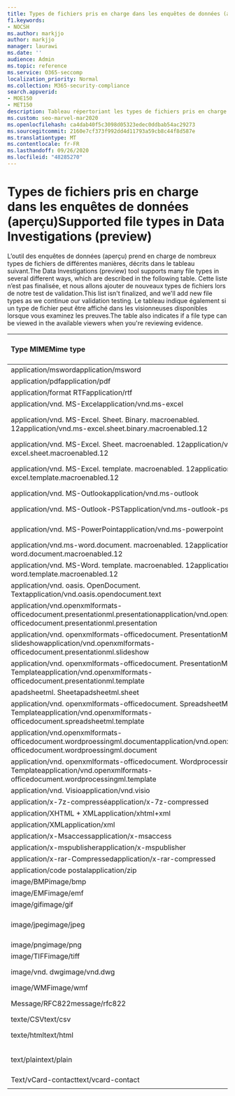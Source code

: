 ```yaml
---
title: Types de fichiers pris en charge dans les enquêtes de données (aperçu)
f1.keywords:
- NOCSH
ms.author: markjjo
author: markjjo
manager: laurawi
ms.date: ''
audience: Admin
ms.topic: reference
ms.service: O365-seccomp
localization_priority: Normal
ms.collection: M365-security-compliance
search.appverid:
- MOE150
- MET150
description: Tableau répertoriant les types de fichiers pris en charge et les visiteurs dans lesquels ils peuvent être consultés pour les enquêtes de données (préversion).
ms.custom: seo-marvel-mar2020
ms.openlocfilehash: ca4dab40f5c3098d05323edec0ddbab54ac29273
ms.sourcegitcommit: 2160e7cf373f992dd4d11793a59cb8c44f8d587e
ms.translationtype: MT
ms.contentlocale: fr-FR
ms.lasthandoff: 09/26/2020
ms.locfileid: "48285270"
---
```

# <a name="supported-file-types-in-data-investigations-preview"></a><span data-ttu-id="6a4be-103">Types de fichiers pris en charge dans les enquêtes de données (aperçu)</span><span class="sxs-lookup"><span data-stu-id="6a4be-103">Supported file types in Data Investigations (preview)</span></span>

<span data-ttu-id="6a4be-104">L’outil des enquêtes de données (aperçu) prend en charge de nombreux types de fichiers de différentes manières, décrits dans le tableau suivant.</span><span class="sxs-lookup"><span data-stu-id="6a4be-104">The Data Investigations (preview) tool supports many file types in several different ways, which are described in the following table.</span></span> <span data-ttu-id="6a4be-105">Cette liste n’est pas finalisée, et nous allons ajouter de nouveaux types de fichiers lors de notre test de validation.</span><span class="sxs-lookup"><span data-stu-id="6a4be-105">This list isn't finalized, and we'll add new file types as we continue our validation testing.</span></span> <span data-ttu-id="6a4be-106">Le tableau indique également si un type de fichier peut être affiché dans les visionneuses disponibles lorsque vous examinez les preuves.</span><span class="sxs-lookup"><span data-stu-id="6a4be-106">The table also indicates if a file type can be viewed in the available viewers when you're reviewing evidence.</span></span>

| <span data-ttu-id="6a4be-107">Type MIME</span><span class="sxs-lookup"><span data-stu-id="6a4be-107">Mime type</span></span> | <span data-ttu-id="6a4be-108">Classe file</span><span class="sxs-lookup"><span data-stu-id="6a4be-108">File class</span></span> | <span data-ttu-id="6a4be-109">Visionneuse Native</span><span class="sxs-lookup"><span data-stu-id="6a4be-109">Native viewer</span></span> | <span data-ttu-id="6a4be-110">Visionneuse de texte</span><span class="sxs-lookup"><span data-stu-id="6a4be-110">Text viewer</span></span> | <span data-ttu-id="6a4be-111">Visionneuse d’annotations</span><span class="sxs-lookup"><span data-stu-id="6a4be-111">Annotate viewer</span></span> | <span data-ttu-id="6a4be-112">Extraction de conteneur</span><span class="sxs-lookup"><span data-stu-id="6a4be-112">Container extraction</span></span> | <span data-ttu-id="6a4be-113">Extensions</span><span class="sxs-lookup"><span data-stu-id="6a4be-113">Extensions</span></span> |
|:------|:------|:------|:------|:------|:------|:------|
|<span data-ttu-id="6a4be-114">application/msword</span><span class="sxs-lookup"><span data-stu-id="6a4be-114">application/msword</span></span> | <span data-ttu-id="6a4be-115">Document</span><span class="sxs-lookup"><span data-stu-id="6a4be-115">Document</span></span> | <span data-ttu-id="6a4be-116">Oui</span><span class="sxs-lookup"><span data-stu-id="6a4be-116">Yes</span></span> | <span data-ttu-id="6a4be-117">Oui</span><span class="sxs-lookup"><span data-stu-id="6a4be-117">Yes</span></span> | <span data-ttu-id="6a4be-118">Oui</span><span class="sxs-lookup"><span data-stu-id="6a4be-118">Yes</span></span> | <span data-ttu-id="6a4be-119">Non</span><span class="sxs-lookup"><span data-stu-id="6a4be-119">No</span></span> | <span data-ttu-id="6a4be-120">. doc ;. dat</span><span class="sxs-lookup"><span data-stu-id="6a4be-120">.doc; .dat</span></span> |
|<span data-ttu-id="6a4be-121">application/pdf</span><span class="sxs-lookup"><span data-stu-id="6a4be-121">application/pdf</span></span> | <span data-ttu-id="6a4be-122">Document</span><span class="sxs-lookup"><span data-stu-id="6a4be-122">Document</span></span> | <span data-ttu-id="6a4be-123">Oui</span><span class="sxs-lookup"><span data-stu-id="6a4be-123">Yes</span></span> | <span data-ttu-id="6a4be-124">Oui</span><span class="sxs-lookup"><span data-stu-id="6a4be-124">Yes</span></span> | <span data-ttu-id="6a4be-125">Oui</span><span class="sxs-lookup"><span data-stu-id="6a4be-125">Yes</span></span> | <span data-ttu-id="6a4be-126">Non</span><span class="sxs-lookup"><span data-stu-id="6a4be-126">No</span></span> | <span data-ttu-id="6a4be-127">.pdf</span><span class="sxs-lookup"><span data-stu-id="6a4be-127">.pdf</span></span> |
|<span data-ttu-id="6a4be-128">application/format RTF</span><span class="sxs-lookup"><span data-stu-id="6a4be-128">application/rtf</span></span> | <span data-ttu-id="6a4be-129">Document</span><span class="sxs-lookup"><span data-stu-id="6a4be-129">Document</span></span> | <span data-ttu-id="6a4be-130">Oui</span><span class="sxs-lookup"><span data-stu-id="6a4be-130">Yes</span></span> | <span data-ttu-id="6a4be-131">Oui</span><span class="sxs-lookup"><span data-stu-id="6a4be-131">Yes</span></span> | <span data-ttu-id="6a4be-132">Oui</span><span class="sxs-lookup"><span data-stu-id="6a4be-132">Yes</span></span> | <span data-ttu-id="6a4be-133">Non</span><span class="sxs-lookup"><span data-stu-id="6a4be-133">No</span></span> | <span data-ttu-id="6a4be-134">. rtf ;. doc</span><span class="sxs-lookup"><span data-stu-id="6a4be-134">.rtf; .doc</span></span> |
|<span data-ttu-id="6a4be-135">application/vnd. MS-Excel</span><span class="sxs-lookup"><span data-stu-id="6a4be-135">application/vnd.ms-excel</span></span> | <span data-ttu-id="6a4be-136">Document</span><span class="sxs-lookup"><span data-stu-id="6a4be-136">Document</span></span> | <span data-ttu-id="6a4be-137">Oui</span><span class="sxs-lookup"><span data-stu-id="6a4be-137">Yes</span></span> | <span data-ttu-id="6a4be-138">Oui</span><span class="sxs-lookup"><span data-stu-id="6a4be-138">Yes</span></span> | <span data-ttu-id="6a4be-139">Oui</span><span class="sxs-lookup"><span data-stu-id="6a4be-139">Yes</span></span> | <span data-ttu-id="6a4be-140">Non</span><span class="sxs-lookup"><span data-stu-id="6a4be-140">No</span></span> | <span data-ttu-id="6a4be-141">. xls ;. dat</span><span class="sxs-lookup"><span data-stu-id="6a4be-141">.xls; .dat</span></span> |
|<span data-ttu-id="6a4be-142">application/vnd. MS-Excel. Sheet. Binary. macroenabled. 12</span><span class="sxs-lookup"><span data-stu-id="6a4be-142">application/vnd.ms-excel.sheet.binary.macroenabled.12</span></span> | <span data-ttu-id="6a4be-143">Productivité/format de document ouvert</span><span class="sxs-lookup"><span data-stu-id="6a4be-143">Productivity / Open Document Format</span></span> | <span data-ttu-id="6a4be-144">Oui</span><span class="sxs-lookup"><span data-stu-id="6a4be-144">Yes</span></span> | <span data-ttu-id="6a4be-145">Oui</span><span class="sxs-lookup"><span data-stu-id="6a4be-145">Yes</span></span> | <span data-ttu-id="6a4be-146">Non</span><span class="sxs-lookup"><span data-stu-id="6a4be-146">No</span></span> | <span data-ttu-id="6a4be-147">Non</span><span class="sxs-lookup"><span data-stu-id="6a4be-147">No</span></span> | <span data-ttu-id="6a4be-148">. xlsb</span><span class="sxs-lookup"><span data-stu-id="6a4be-148">.xlsb</span></span> |
|<span data-ttu-id="6a4be-149">application/vnd. MS-Excel. Sheet. macroenabled. 12</span><span class="sxs-lookup"><span data-stu-id="6a4be-149">application/vnd.ms-excel.sheet.macroenabled.12</span></span> | <span data-ttu-id="6a4be-150">Document</span><span class="sxs-lookup"><span data-stu-id="6a4be-150">Document</span></span> | <span data-ttu-id="6a4be-151">Oui</span><span class="sxs-lookup"><span data-stu-id="6a4be-151">Yes</span></span> | <span data-ttu-id="6a4be-152">Oui</span><span class="sxs-lookup"><span data-stu-id="6a4be-152">Yes</span></span> | <span data-ttu-id="6a4be-153">Oui</span><span class="sxs-lookup"><span data-stu-id="6a4be-153">Yes</span></span> | <span data-ttu-id="6a4be-154">Non</span><span class="sxs-lookup"><span data-stu-id="6a4be-154">No</span></span> | <span data-ttu-id="6a4be-155">. xlsm</span><span class="sxs-lookup"><span data-stu-id="6a4be-155">.xlsm</span></span> |
|<span data-ttu-id="6a4be-156">application/vnd. MS-Excel. template. macroenabled. 12</span><span class="sxs-lookup"><span data-stu-id="6a4be-156">application/vnd.ms-excel.template.macroenabled.12</span></span> | <span data-ttu-id="6a4be-157">Productivité/format de document ouvert</span><span class="sxs-lookup"><span data-stu-id="6a4be-157">Productivity / Open Document Format</span></span> | <span data-ttu-id="6a4be-158">Non</span><span class="sxs-lookup"><span data-stu-id="6a4be-158">No</span></span> | <span data-ttu-id="6a4be-159">Oui</span><span class="sxs-lookup"><span data-stu-id="6a4be-159">Yes</span></span> | <span data-ttu-id="6a4be-160">Non</span><span class="sxs-lookup"><span data-stu-id="6a4be-160">No</span></span> | <span data-ttu-id="6a4be-161">Non</span><span class="sxs-lookup"><span data-stu-id="6a4be-161">No</span></span> | <span data-ttu-id="6a4be-162">. xltm</span><span class="sxs-lookup"><span data-stu-id="6a4be-162">.xltm</span></span> |
|<span data-ttu-id="6a4be-163">application/vnd. MS-Outlook</span><span class="sxs-lookup"><span data-stu-id="6a4be-163">application/vnd.ms-outlook</span></span> | <span data-ttu-id="6a4be-164">Productivité</span><span class="sxs-lookup"><span data-stu-id="6a4be-164">Productivity</span></span> | <span data-ttu-id="6a4be-165">Non</span><span class="sxs-lookup"><span data-stu-id="6a4be-165">No</span></span> | <span data-ttu-id="6a4be-166">Non</span><span class="sxs-lookup"><span data-stu-id="6a4be-166">No</span></span> | <span data-ttu-id="6a4be-167">Non</span><span class="sxs-lookup"><span data-stu-id="6a4be-167">No</span></span> | <span data-ttu-id="6a4be-168">Non</span><span class="sxs-lookup"><span data-stu-id="6a4be-168">No</span></span> | <span data-ttu-id="6a4be-169">. MSG</span><span class="sxs-lookup"><span data-stu-id="6a4be-169">.msg</span></span> |
|<span data-ttu-id="6a4be-170">application/vnd. MS-Outlook-PST</span><span class="sxs-lookup"><span data-stu-id="6a4be-170">application/vnd.ms-outlook-pst</span></span> | <span data-ttu-id="6a4be-171">Productivité/collaboration</span><span class="sxs-lookup"><span data-stu-id="6a4be-171">Productivity / Collaboration</span></span> | <span data-ttu-id="6a4be-172">Non</span><span class="sxs-lookup"><span data-stu-id="6a4be-172">No</span></span> | <span data-ttu-id="6a4be-173">Non</span><span class="sxs-lookup"><span data-stu-id="6a4be-173">No</span></span> | <span data-ttu-id="6a4be-174">Non</span><span class="sxs-lookup"><span data-stu-id="6a4be-174">No</span></span> | <span data-ttu-id="6a4be-175">Oui</span><span class="sxs-lookup"><span data-stu-id="6a4be-175">Yes</span></span> | <span data-ttu-id="6a4be-176">. pst</span><span class="sxs-lookup"><span data-stu-id="6a4be-176">.pst</span></span> |
|<span data-ttu-id="6a4be-177">application/vnd. MS-PowerPoint</span><span class="sxs-lookup"><span data-stu-id="6a4be-177">application/vnd.ms-powerpoint</span></span> | <span data-ttu-id="6a4be-178">Document</span><span class="sxs-lookup"><span data-stu-id="6a4be-178">Document</span></span> | <span data-ttu-id="6a4be-179">Oui</span><span class="sxs-lookup"><span data-stu-id="6a4be-179">Yes</span></span> | <span data-ttu-id="6a4be-180">Oui</span><span class="sxs-lookup"><span data-stu-id="6a4be-180">Yes</span></span> | <span data-ttu-id="6a4be-181">Oui</span><span class="sxs-lookup"><span data-stu-id="6a4be-181">Yes</span></span> | <span data-ttu-id="6a4be-182">Non</span><span class="sxs-lookup"><span data-stu-id="6a4be-182">No</span></span> | <span data-ttu-id="6a4be-183">. ppt ;. pps ;. pot</span><span class="sxs-lookup"><span data-stu-id="6a4be-183">.ppt; .pps; .pot</span></span> |
|<span data-ttu-id="6a4be-184">application/vnd.ms-word.document. macroenabled. 12</span><span class="sxs-lookup"><span data-stu-id="6a4be-184">application/vnd.ms-word.document.macroenabled.12</span></span> | <span data-ttu-id="6a4be-185">Document</span><span class="sxs-lookup"><span data-stu-id="6a4be-185">Document</span></span> | <span data-ttu-id="6a4be-186">Oui</span><span class="sxs-lookup"><span data-stu-id="6a4be-186">Yes</span></span> | <span data-ttu-id="6a4be-187">Oui</span><span class="sxs-lookup"><span data-stu-id="6a4be-187">Yes</span></span> | <span data-ttu-id="6a4be-188">Oui</span><span class="sxs-lookup"><span data-stu-id="6a4be-188">Yes</span></span> | <span data-ttu-id="6a4be-189">Non</span><span class="sxs-lookup"><span data-stu-id="6a4be-189">No</span></span> | <span data-ttu-id="6a4be-190">.docm</span><span class="sxs-lookup"><span data-stu-id="6a4be-190">.docm</span></span> |
|<span data-ttu-id="6a4be-191">application/vnd. MS-Word. template. macroenabled. 12</span><span class="sxs-lookup"><span data-stu-id="6a4be-191">application/vnd.ms-word.template.macroenabled.12</span></span> | <span data-ttu-id="6a4be-192">Document</span><span class="sxs-lookup"><span data-stu-id="6a4be-192">Document</span></span> | <span data-ttu-id="6a4be-193">Oui</span><span class="sxs-lookup"><span data-stu-id="6a4be-193">Yes</span></span> | <span data-ttu-id="6a4be-194">Oui</span><span class="sxs-lookup"><span data-stu-id="6a4be-194">Yes</span></span> | <span data-ttu-id="6a4be-195">Oui</span><span class="sxs-lookup"><span data-stu-id="6a4be-195">Yes</span></span> | <span data-ttu-id="6a4be-196">Non</span><span class="sxs-lookup"><span data-stu-id="6a4be-196">No</span></span> | <span data-ttu-id="6a4be-197">. dotm</span><span class="sxs-lookup"><span data-stu-id="6a4be-197">.dotm</span></span> |
|<span data-ttu-id="6a4be-198">application/vnd. oasis. OpenDocument. Text</span><span class="sxs-lookup"><span data-stu-id="6a4be-198">application/vnd.oasis.opendocument.text</span></span> | <span data-ttu-id="6a4be-199">Document</span><span class="sxs-lookup"><span data-stu-id="6a4be-199">Document</span></span> | <span data-ttu-id="6a4be-200">Oui</span><span class="sxs-lookup"><span data-stu-id="6a4be-200">Yes</span></span> | <span data-ttu-id="6a4be-201">Oui</span><span class="sxs-lookup"><span data-stu-id="6a4be-201">Yes</span></span> | <span data-ttu-id="6a4be-202">Oui</span><span class="sxs-lookup"><span data-stu-id="6a4be-202">Yes</span></span> | <span data-ttu-id="6a4be-203">Non</span><span class="sxs-lookup"><span data-stu-id="6a4be-203">No</span></span> | <span data-ttu-id="6a4be-204">ODT</span><span class="sxs-lookup"><span data-stu-id="6a4be-204">.odt;</span></span>  |
|<span data-ttu-id="6a4be-205">application/vnd.openxmlformats-officedocument.presentationml.presentation</span><span class="sxs-lookup"><span data-stu-id="6a4be-205">application/vnd.openxmlformats-officedocument.presentationml.presentation</span></span> | <span data-ttu-id="6a4be-206">Document</span><span class="sxs-lookup"><span data-stu-id="6a4be-206">Document</span></span> | <span data-ttu-id="6a4be-207">Oui</span><span class="sxs-lookup"><span data-stu-id="6a4be-207">Yes</span></span> | <span data-ttu-id="6a4be-208">Oui</span><span class="sxs-lookup"><span data-stu-id="6a4be-208">Yes</span></span> | <span data-ttu-id="6a4be-209">Oui</span><span class="sxs-lookup"><span data-stu-id="6a4be-209">Yes</span></span> | <span data-ttu-id="6a4be-210">Non</span><span class="sxs-lookup"><span data-stu-id="6a4be-210">No</span></span> | <span data-ttu-id="6a4be-211">.pptx</span><span class="sxs-lookup"><span data-stu-id="6a4be-211">.pptx</span></span> |
|<span data-ttu-id="6a4be-212">application/vnd. openxmlformats-officedocument. PresentationML. slideshow</span><span class="sxs-lookup"><span data-stu-id="6a4be-212">application/vnd.openxmlformats-officedocument.presentationml.slideshow</span></span> | <span data-ttu-id="6a4be-213">Productivité/format de document ouvert</span><span class="sxs-lookup"><span data-stu-id="6a4be-213">Productivity / Open Document Format</span></span> | <span data-ttu-id="6a4be-214">Oui</span><span class="sxs-lookup"><span data-stu-id="6a4be-214">Yes</span></span> | <span data-ttu-id="6a4be-215">Oui</span><span class="sxs-lookup"><span data-stu-id="6a4be-215">Yes</span></span> | <span data-ttu-id="6a4be-216">Oui</span><span class="sxs-lookup"><span data-stu-id="6a4be-216">Yes</span></span> | <span data-ttu-id="6a4be-217">Non</span><span class="sxs-lookup"><span data-stu-id="6a4be-217">No</span></span> | <span data-ttu-id="6a4be-218">. ppsx</span><span class="sxs-lookup"><span data-stu-id="6a4be-218">.ppsx</span></span> |
|<span data-ttu-id="6a4be-219">application/vnd. openxmlformats-officedocument. PresentationML. Template</span><span class="sxs-lookup"><span data-stu-id="6a4be-219">application/vnd.openxmlformats-officedocument.presentationml.template</span></span> | <span data-ttu-id="6a4be-220">Document</span><span class="sxs-lookup"><span data-stu-id="6a4be-220">Document</span></span> | <span data-ttu-id="6a4be-221">Oui</span><span class="sxs-lookup"><span data-stu-id="6a4be-221">Yes</span></span> | <span data-ttu-id="6a4be-222">Oui</span><span class="sxs-lookup"><span data-stu-id="6a4be-222">Yes</span></span> | <span data-ttu-id="6a4be-223">Oui</span><span class="sxs-lookup"><span data-stu-id="6a4be-223">Yes</span></span> | <span data-ttu-id="6a4be-224">Non</span><span class="sxs-lookup"><span data-stu-id="6a4be-224">No</span></span> | <span data-ttu-id="6a4be-225">. potx</span><span class="sxs-lookup"><span data-stu-id="6a4be-225">.potx</span></span> |
| <span data-ttu-id="6a4be-226">apadsheetml. Sheet</span><span class="sxs-lookup"><span data-stu-id="6a4be-226">apadsheetml.sheet</span></span> | <span data-ttu-id="6a4be-227">Document</span><span class="sxs-lookup"><span data-stu-id="6a4be-227">Document</span></span> | <span data-ttu-id="6a4be-228">Oui</span><span class="sxs-lookup"><span data-stu-id="6a4be-228">Yes</span></span> | <span data-ttu-id="6a4be-229">Oui</span><span class="sxs-lookup"><span data-stu-id="6a4be-229">Yes</span></span> | <span data-ttu-id="6a4be-230">Oui</span><span class="sxs-lookup"><span data-stu-id="6a4be-230">Yes</span></span> | <span data-ttu-id="6a4be-231">Non</span><span class="sxs-lookup"><span data-stu-id="6a4be-231">No</span></span> | <span data-ttu-id="6a4be-232">. xlsx</span><span class="sxs-lookup"><span data-stu-id="6a4be-232">.xlsx</span></span> |
|<span data-ttu-id="6a4be-233">application/vnd. openxmlformats-officedocument. SpreadsheetML. Template</span><span class="sxs-lookup"><span data-stu-id="6a4be-233">application/vnd.openxmlformats-officedocument.spreadsheetml.template</span></span> | <span data-ttu-id="6a4be-234">Document</span><span class="sxs-lookup"><span data-stu-id="6a4be-234">Document</span></span> | <span data-ttu-id="6a4be-235">Oui</span><span class="sxs-lookup"><span data-stu-id="6a4be-235">Yes</span></span> | <span data-ttu-id="6a4be-236">Oui</span><span class="sxs-lookup"><span data-stu-id="6a4be-236">Yes</span></span> | <span data-ttu-id="6a4be-237">Oui</span><span class="sxs-lookup"><span data-stu-id="6a4be-237">Yes</span></span> | <span data-ttu-id="6a4be-238">Non</span><span class="sxs-lookup"><span data-stu-id="6a4be-238">No</span></span> | <span data-ttu-id="6a4be-239">. xltx</span><span class="sxs-lookup"><span data-stu-id="6a4be-239">.xltx</span></span> |
|<span data-ttu-id="6a4be-240">application/vnd.openxmlformats-officedocument.wordproessingml.document</span><span class="sxs-lookup"><span data-stu-id="6a4be-240">application/vnd.openxmlformats-officedocument.wordproessingml.document</span></span> | <span data-ttu-id="6a4be-241">Document</span><span class="sxs-lookup"><span data-stu-id="6a4be-241">Document</span></span> | <span data-ttu-id="6a4be-242">Oui</span><span class="sxs-lookup"><span data-stu-id="6a4be-242">Yes</span></span> | <span data-ttu-id="6a4be-243">Oui</span><span class="sxs-lookup"><span data-stu-id="6a4be-243">Yes</span></span> | <span data-ttu-id="6a4be-244">Oui</span><span class="sxs-lookup"><span data-stu-id="6a4be-244">Yes</span></span> | <span data-ttu-id="6a4be-245">Non</span><span class="sxs-lookup"><span data-stu-id="6a4be-245">No</span></span> | <span data-ttu-id="6a4be-246">. docx</span><span class="sxs-lookup"><span data-stu-id="6a4be-246">.docx</span></span> |
|<span data-ttu-id="6a4be-247">application/vnd. openxmlformats-officedocument. WordprocessingML. Template</span><span class="sxs-lookup"><span data-stu-id="6a4be-247">application/vnd.openxmlformats-officedocument.wordprocessingml.template</span></span> | <span data-ttu-id="6a4be-248">Document</span><span class="sxs-lookup"><span data-stu-id="6a4be-248">Document</span></span> | <span data-ttu-id="6a4be-249">Oui</span><span class="sxs-lookup"><span data-stu-id="6a4be-249">Yes</span></span> | <span data-ttu-id="6a4be-250">Oui</span><span class="sxs-lookup"><span data-stu-id="6a4be-250">Yes</span></span> | <span data-ttu-id="6a4be-251">Oui</span><span class="sxs-lookup"><span data-stu-id="6a4be-251">Yes</span></span> | <span data-ttu-id="6a4be-252">Non</span><span class="sxs-lookup"><span data-stu-id="6a4be-252">No</span></span> | <span data-ttu-id="6a4be-253">. dotx</span><span class="sxs-lookup"><span data-stu-id="6a4be-253">.dotx</span></span> |
|<span data-ttu-id="6a4be-254">application/vnd. Visio</span><span class="sxs-lookup"><span data-stu-id="6a4be-254">application/vnd.visio</span></span> | <span data-ttu-id="6a4be-255">Document</span><span class="sxs-lookup"><span data-stu-id="6a4be-255">Document</span></span> | <span data-ttu-id="6a4be-256">Oui</span><span class="sxs-lookup"><span data-stu-id="6a4be-256">Yes</span></span> | <span data-ttu-id="6a4be-257">Oui</span><span class="sxs-lookup"><span data-stu-id="6a4be-257">Yes</span></span> | <span data-ttu-id="6a4be-258">Oui</span><span class="sxs-lookup"><span data-stu-id="6a4be-258">Yes</span></span> | <span data-ttu-id="6a4be-259">Non</span><span class="sxs-lookup"><span data-stu-id="6a4be-259">No</span></span> | <span data-ttu-id="6a4be-260">. VSD</span><span class="sxs-lookup"><span data-stu-id="6a4be-260">.vsd</span></span> |
|<span data-ttu-id="6a4be-261">application/x-7z-compressé</span><span class="sxs-lookup"><span data-stu-id="6a4be-261">application/x-7z-compressed</span></span> | <span data-ttu-id="6a4be-262">Archive/conteneur</span><span class="sxs-lookup"><span data-stu-id="6a4be-262">Archive / Container</span></span> | <span data-ttu-id="6a4be-263">Non</span><span class="sxs-lookup"><span data-stu-id="6a4be-263">No</span></span> | <span data-ttu-id="6a4be-264">Non</span><span class="sxs-lookup"><span data-stu-id="6a4be-264">No</span></span> | <span data-ttu-id="6a4be-265">Non</span><span class="sxs-lookup"><span data-stu-id="6a4be-265">No</span></span> | <span data-ttu-id="6a4be-266">Oui</span><span class="sxs-lookup"><span data-stu-id="6a4be-266">Yes</span></span> | <span data-ttu-id="6a4be-267">.7z</span><span class="sxs-lookup"><span data-stu-id="6a4be-267">.7z</span></span> |
|<span data-ttu-id="6a4be-268">application/XHTML + XML</span><span class="sxs-lookup"><span data-stu-id="6a4be-268">application/xhtml+xml</span></span> | <span data-ttu-id="6a4be-269">Document</span><span class="sxs-lookup"><span data-stu-id="6a4be-269">Document</span></span> | <span data-ttu-id="6a4be-270">Oui</span><span class="sxs-lookup"><span data-stu-id="6a4be-270">Yes</span></span> | <span data-ttu-id="6a4be-271">Oui</span><span class="sxs-lookup"><span data-stu-id="6a4be-271">Yes</span></span> | <span data-ttu-id="6a4be-272">Oui</span><span class="sxs-lookup"><span data-stu-id="6a4be-272">Yes</span></span> | <span data-ttu-id="6a4be-273">Non</span><span class="sxs-lookup"><span data-stu-id="6a4be-273">No</span></span> | <span data-ttu-id="6a4be-274">. XHTML</span><span class="sxs-lookup"><span data-stu-id="6a4be-274">.xhtml</span></span> |
|<span data-ttu-id="6a4be-275">application/XML</span><span class="sxs-lookup"><span data-stu-id="6a4be-275">application/xml</span></span> | <span data-ttu-id="6a4be-276">Document</span><span class="sxs-lookup"><span data-stu-id="6a4be-276">Document</span></span> | <span data-ttu-id="6a4be-277">Oui</span><span class="sxs-lookup"><span data-stu-id="6a4be-277">Yes</span></span> | <span data-ttu-id="6a4be-278">Oui</span><span class="sxs-lookup"><span data-stu-id="6a4be-278">Yes</span></span> | <span data-ttu-id="6a4be-279">Oui</span><span class="sxs-lookup"><span data-stu-id="6a4be-279">Yes</span></span> | <span data-ttu-id="6a4be-280">Non</span><span class="sxs-lookup"><span data-stu-id="6a4be-280">No</span></span> | <span data-ttu-id="6a4be-281">. Xml</span><span class="sxs-lookup"><span data-stu-id="6a4be-281">.xml</span></span> |
|<span data-ttu-id="6a4be-282">application/x-Msaccess</span><span class="sxs-lookup"><span data-stu-id="6a4be-282">application/x-msaccess</span></span> | <span data-ttu-id="6a4be-283">Document</span><span class="sxs-lookup"><span data-stu-id="6a4be-283">Document</span></span> | <span data-ttu-id="6a4be-284">Oui</span><span class="sxs-lookup"><span data-stu-id="6a4be-284">Yes</span></span> | <span data-ttu-id="6a4be-285">Oui</span><span class="sxs-lookup"><span data-stu-id="6a4be-285">Yes</span></span> | <span data-ttu-id="6a4be-286">Oui</span><span class="sxs-lookup"><span data-stu-id="6a4be-286">Yes</span></span> | <span data-ttu-id="6a4be-287">Non</span><span class="sxs-lookup"><span data-stu-id="6a4be-287">No</span></span> | <span data-ttu-id="6a4be-288">. mdb</span><span class="sxs-lookup"><span data-stu-id="6a4be-288">.mdb</span></span> |
|<span data-ttu-id="6a4be-289">application/x-mspublisher</span><span class="sxs-lookup"><span data-stu-id="6a4be-289">application/x-mspublisher</span></span> | <span data-ttu-id="6a4be-290">Document</span><span class="sxs-lookup"><span data-stu-id="6a4be-290">Document</span></span> | <span data-ttu-id="6a4be-291">Oui</span><span class="sxs-lookup"><span data-stu-id="6a4be-291">Yes</span></span> | <span data-ttu-id="6a4be-292">Oui</span><span class="sxs-lookup"><span data-stu-id="6a4be-292">Yes</span></span> | <span data-ttu-id="6a4be-293">Oui</span><span class="sxs-lookup"><span data-stu-id="6a4be-293">Yes</span></span> | <span data-ttu-id="6a4be-294">Non</span><span class="sxs-lookup"><span data-stu-id="6a4be-294">No</span></span> | <span data-ttu-id="6a4be-295">. pub</span><span class="sxs-lookup"><span data-stu-id="6a4be-295">.pub</span></span> |
|<span data-ttu-id="6a4be-296">application/x-rar-Compressed</span><span class="sxs-lookup"><span data-stu-id="6a4be-296">application/x-rar-compressed</span></span> | <span data-ttu-id="6a4be-297">Archive/conteneur</span><span class="sxs-lookup"><span data-stu-id="6a4be-297">Archive / Container</span></span> | <span data-ttu-id="6a4be-298">Non</span><span class="sxs-lookup"><span data-stu-id="6a4be-298">No</span></span> | <span data-ttu-id="6a4be-299">Non</span><span class="sxs-lookup"><span data-stu-id="6a4be-299">No</span></span> | <span data-ttu-id="6a4be-300">Non</span><span class="sxs-lookup"><span data-stu-id="6a4be-300">No</span></span> | <span data-ttu-id="6a4be-301">Oui</span><span class="sxs-lookup"><span data-stu-id="6a4be-301">Yes</span></span> | <span data-ttu-id="6a4be-302">. rar</span><span class="sxs-lookup"><span data-stu-id="6a4be-302">.rar</span></span> |
| <span data-ttu-id="6a4be-303">application/code postal</span><span class="sxs-lookup"><span data-stu-id="6a4be-303">application/zip</span></span> | <span data-ttu-id="6a4be-304">Archive/conteneur</span><span class="sxs-lookup"><span data-stu-id="6a4be-304">Archive / Container</span></span> | <span data-ttu-id="6a4be-305">Non</span><span class="sxs-lookup"><span data-stu-id="6a4be-305">No</span></span> | <span data-ttu-id="6a4be-306">Non</span><span class="sxs-lookup"><span data-stu-id="6a4be-306">No</span></span> | <span data-ttu-id="6a4be-307">Non</span><span class="sxs-lookup"><span data-stu-id="6a4be-307">No</span></span> | <span data-ttu-id="6a4be-308">Oui</span><span class="sxs-lookup"><span data-stu-id="6a4be-308">Yes</span></span> | <span data-ttu-id="6a4be-309">.zip</span><span class="sxs-lookup"><span data-stu-id="6a4be-309">.zip</span></span> |
|<span data-ttu-id="6a4be-310">image/BMP</span><span class="sxs-lookup"><span data-stu-id="6a4be-310">image/bmp</span></span> | <span data-ttu-id="6a4be-311">Image</span><span class="sxs-lookup"><span data-stu-id="6a4be-311">Image</span></span> | <span data-ttu-id="6a4be-312">Oui</span><span class="sxs-lookup"><span data-stu-id="6a4be-312">Yes</span></span> | <span data-ttu-id="6a4be-313">Oui</span><span class="sxs-lookup"><span data-stu-id="6a4be-313">Yes</span></span> | <span data-ttu-id="6a4be-314">Oui</span><span class="sxs-lookup"><span data-stu-id="6a4be-314">Yes</span></span> | <span data-ttu-id="6a4be-315">Non</span><span class="sxs-lookup"><span data-stu-id="6a4be-315">No</span></span> | <span data-ttu-id="6a4be-316">.bmp</span><span class="sxs-lookup"><span data-stu-id="6a4be-316">.bmp</span></span> |
|<span data-ttu-id="6a4be-317">image/EMF</span><span class="sxs-lookup"><span data-stu-id="6a4be-317">image/emf</span></span> | <span data-ttu-id="6a4be-318">Image</span><span class="sxs-lookup"><span data-stu-id="6a4be-318">Image</span></span> | <span data-ttu-id="6a4be-319">Oui</span><span class="sxs-lookup"><span data-stu-id="6a4be-319">Yes</span></span> | <span data-ttu-id="6a4be-320">Oui</span><span class="sxs-lookup"><span data-stu-id="6a4be-320">Yes</span></span> | <span data-ttu-id="6a4be-321">Oui</span><span class="sxs-lookup"><span data-stu-id="6a4be-321">Yes</span></span> | <span data-ttu-id="6a4be-322">Non</span><span class="sxs-lookup"><span data-stu-id="6a4be-322">No</span></span> | <span data-ttu-id="6a4be-323">. EMF</span><span class="sxs-lookup"><span data-stu-id="6a4be-323">.emf</span></span> |
|<span data-ttu-id="6a4be-324">image/gif</span><span class="sxs-lookup"><span data-stu-id="6a4be-324">image/gif</span></span> | <span data-ttu-id="6a4be-325">Document</span><span class="sxs-lookup"><span data-stu-id="6a4be-325">Document</span></span> | <span data-ttu-id="6a4be-326">Oui</span><span class="sxs-lookup"><span data-stu-id="6a4be-326">Yes</span></span> | <span data-ttu-id="6a4be-327">Oui</span><span class="sxs-lookup"><span data-stu-id="6a4be-327">Yes</span></span> | <span data-ttu-id="6a4be-328">Oui</span><span class="sxs-lookup"><span data-stu-id="6a4be-328">Yes</span></span> | <span data-ttu-id="6a4be-329">Non</span><span class="sxs-lookup"><span data-stu-id="6a4be-329">No</span></span> | <span data-ttu-id="6a4be-330">.gif</span><span class="sxs-lookup"><span data-stu-id="6a4be-330">.gif</span></span> |
|<span data-ttu-id="6a4be-331">image/jpeg</span><span class="sxs-lookup"><span data-stu-id="6a4be-331">image/jpeg</span></span> | <span data-ttu-id="6a4be-332">Image</span><span class="sxs-lookup"><span data-stu-id="6a4be-332">Image</span></span> | <span data-ttu-id="6a4be-333">Oui</span><span class="sxs-lookup"><span data-stu-id="6a4be-333">Yes</span></span> | <span data-ttu-id="6a4be-334">Oui</span><span class="sxs-lookup"><span data-stu-id="6a4be-334">Yes</span></span> | <span data-ttu-id="6a4be-335">Oui</span><span class="sxs-lookup"><span data-stu-id="6a4be-335">Yes</span></span> | <span data-ttu-id="6a4be-336">Non</span><span class="sxs-lookup"><span data-stu-id="6a4be-336">No</span></span> | <span data-ttu-id="6a4be-337">. jpg ;. jpeg ;. dat ;. jpgt</span><span class="sxs-lookup"><span data-stu-id="6a4be-337">.jpg; .jpeg; .dat; .jpgt</span></span> |
|<span data-ttu-id="6a4be-338">image/png</span><span class="sxs-lookup"><span data-stu-id="6a4be-338">image/png</span></span> | <span data-ttu-id="6a4be-339">Image</span><span class="sxs-lookup"><span data-stu-id="6a4be-339">Image</span></span> | <span data-ttu-id="6a4be-340">Oui</span><span class="sxs-lookup"><span data-stu-id="6a4be-340">Yes</span></span> | <span data-ttu-id="6a4be-341">Oui</span><span class="sxs-lookup"><span data-stu-id="6a4be-341">Yes</span></span> | <span data-ttu-id="6a4be-342">Oui</span><span class="sxs-lookup"><span data-stu-id="6a4be-342">Yes</span></span> | <span data-ttu-id="6a4be-343">Non</span><span class="sxs-lookup"><span data-stu-id="6a4be-343">No</span></span> | <span data-ttu-id="6a4be-344">.png</span><span class="sxs-lookup"><span data-stu-id="6a4be-344">.png</span></span> |
|<span data-ttu-id="6a4be-345">image/TIFF</span><span class="sxs-lookup"><span data-stu-id="6a4be-345">image/tiff</span></span> | <span data-ttu-id="6a4be-346">Image</span><span class="sxs-lookup"><span data-stu-id="6a4be-346">Image</span></span> | <span data-ttu-id="6a4be-347">Oui</span><span class="sxs-lookup"><span data-stu-id="6a4be-347">Yes</span></span> | <span data-ttu-id="6a4be-348">Oui</span><span class="sxs-lookup"><span data-stu-id="6a4be-348">Yes</span></span> | <span data-ttu-id="6a4be-349">Oui</span><span class="sxs-lookup"><span data-stu-id="6a4be-349">Yes</span></span> | <span data-ttu-id="6a4be-350">Non</span><span class="sxs-lookup"><span data-stu-id="6a4be-350">No</span></span> | <span data-ttu-id="6a4be-351">. TIF</span><span class="sxs-lookup"><span data-stu-id="6a4be-351">.tif</span></span> |
|<span data-ttu-id="6a4be-352">image/vnd. dwg</span><span class="sxs-lookup"><span data-stu-id="6a4be-352">image/vnd.dwg</span></span> | <span data-ttu-id="6a4be-353">Document</span><span class="sxs-lookup"><span data-stu-id="6a4be-353">Document</span></span> | <span data-ttu-id="6a4be-354">Oui</span><span class="sxs-lookup"><span data-stu-id="6a4be-354">Yes</span></span> | <span data-ttu-id="6a4be-355">Oui</span><span class="sxs-lookup"><span data-stu-id="6a4be-355">Yes</span></span> | <span data-ttu-id="6a4be-356">Oui</span><span class="sxs-lookup"><span data-stu-id="6a4be-356">Yes</span></span> | <span data-ttu-id="6a4be-357">Non</span><span class="sxs-lookup"><span data-stu-id="6a4be-357">No</span></span> | <span data-ttu-id="6a4be-358">. dwg ;. DXF ;</span><span class="sxs-lookup"><span data-stu-id="6a4be-358">.dwg; .dxf;</span></span> |
|<span data-ttu-id="6a4be-359">image/WMF</span><span class="sxs-lookup"><span data-stu-id="6a4be-359">image/wmf</span></span> | <span data-ttu-id="6a4be-360">Document</span><span class="sxs-lookup"><span data-stu-id="6a4be-360">Document</span></span> | <span data-ttu-id="6a4be-361">Oui</span><span class="sxs-lookup"><span data-stu-id="6a4be-361">Yes</span></span> | <span data-ttu-id="6a4be-362">Oui</span><span class="sxs-lookup"><span data-stu-id="6a4be-362">Yes</span></span> | <span data-ttu-id="6a4be-363">Oui</span><span class="sxs-lookup"><span data-stu-id="6a4be-363">Yes</span></span> | <span data-ttu-id="6a4be-364">Non</span><span class="sxs-lookup"><span data-stu-id="6a4be-364">No</span></span> | <span data-ttu-id="6a4be-365">. wmf</span><span class="sxs-lookup"><span data-stu-id="6a4be-365">.wmf</span></span> |
| <span data-ttu-id="6a4be-366">Message/RFC822</span><span class="sxs-lookup"><span data-stu-id="6a4be-366">message/rfc822</span></span> | <span data-ttu-id="6a4be-367">Productivité/collaboration</span><span class="sxs-lookup"><span data-stu-id="6a4be-367">Productivity / Collaboration</span></span> | <span data-ttu-id="6a4be-368">Non</span><span class="sxs-lookup"><span data-stu-id="6a4be-368">No</span></span> | <span data-ttu-id="6a4be-369">Non</span><span class="sxs-lookup"><span data-stu-id="6a4be-369">No</span></span> | <span data-ttu-id="6a4be-370">Non</span><span class="sxs-lookup"><span data-stu-id="6a4be-370">No</span></span> | <span data-ttu-id="6a4be-371">Non</span><span class="sxs-lookup"><span data-stu-id="6a4be-371">No</span></span> | <span data-ttu-id="6a4be-372">.eml</span><span class="sxs-lookup"><span data-stu-id="6a4be-372">.eml</span></span> |
|<span data-ttu-id="6a4be-373">texte/CSV</span><span class="sxs-lookup"><span data-stu-id="6a4be-373">text/csv</span></span> | <span data-ttu-id="6a4be-374">Document</span><span class="sxs-lookup"><span data-stu-id="6a4be-374">Document</span></span> | <span data-ttu-id="6a4be-375">Oui</span><span class="sxs-lookup"><span data-stu-id="6a4be-375">Yes</span></span> | <span data-ttu-id="6a4be-376">Oui</span><span class="sxs-lookup"><span data-stu-id="6a4be-376">Yes</span></span> | <span data-ttu-id="6a4be-377">Oui</span><span class="sxs-lookup"><span data-stu-id="6a4be-377">Yes</span></span> | <span data-ttu-id="6a4be-378">Non</span><span class="sxs-lookup"><span data-stu-id="6a4be-378">No</span></span> | <span data-ttu-id="6a4be-379">. csv</span><span class="sxs-lookup"><span data-stu-id="6a4be-379">.csv</span></span> |
|<span data-ttu-id="6a4be-380">texte/html</span><span class="sxs-lookup"><span data-stu-id="6a4be-380">text/html</span></span> | <span data-ttu-id="6a4be-381">Document</span><span class="sxs-lookup"><span data-stu-id="6a4be-381">Document</span></span> | <span data-ttu-id="6a4be-382">Oui</span><span class="sxs-lookup"><span data-stu-id="6a4be-382">Yes</span></span> | <span data-ttu-id="6a4be-383">Oui</span><span class="sxs-lookup"><span data-stu-id="6a4be-383">Yes</span></span> | <span data-ttu-id="6a4be-384">Oui</span><span class="sxs-lookup"><span data-stu-id="6a4be-384">Yes</span></span> | <span data-ttu-id="6a4be-385">Non</span><span class="sxs-lookup"><span data-stu-id="6a4be-385">No</span></span> | <span data-ttu-id="6a4be-386">. html ;. shtml ;. htm</span><span class="sxs-lookup"><span data-stu-id="6a4be-386">.html; .shtml; .htm</span></span> |
|<span data-ttu-id="6a4be-387">text/plain</span><span class="sxs-lookup"><span data-stu-id="6a4be-387">text/plain</span></span> | <span data-ttu-id="6a4be-388">Document</span><span class="sxs-lookup"><span data-stu-id="6a4be-388">Document</span></span> | <span data-ttu-id="6a4be-389">Oui</span><span class="sxs-lookup"><span data-stu-id="6a4be-389">Yes</span></span> | <span data-ttu-id="6a4be-390">Oui</span><span class="sxs-lookup"><span data-stu-id="6a4be-390">Yes</span></span> | <span data-ttu-id="6a4be-391">Oui</span><span class="sxs-lookup"><span data-stu-id="6a4be-391">Yes</span></span> | <span data-ttu-id="6a4be-392">Non</span><span class="sxs-lookup"><span data-stu-id="6a4be-392">No</span></span> | <span data-ttu-id="6a4be-393">. txt ;. css ;. con ;. pl ;. csv ;. dat</span><span class="sxs-lookup"><span data-stu-id="6a4be-393">.txt; .css;.con; .pl; .csv; .dat</span></span> |
|<span data-ttu-id="6a4be-394">Text/vCard-contact</span><span class="sxs-lookup"><span data-stu-id="6a4be-394">text/vcard-contact</span></span> | <span data-ttu-id="6a4be-395">Document</span><span class="sxs-lookup"><span data-stu-id="6a4be-395">Document</span></span> | <span data-ttu-id="6a4be-396">Oui</span><span class="sxs-lookup"><span data-stu-id="6a4be-396">Yes</span></span> | <span data-ttu-id="6a4be-397">Oui</span><span class="sxs-lookup"><span data-stu-id="6a4be-397">Yes</span></span> | <span data-ttu-id="6a4be-398">Oui</span><span class="sxs-lookup"><span data-stu-id="6a4be-398">Yes</span></span> | <span data-ttu-id="6a4be-399">Non</span><span class="sxs-lookup"><span data-stu-id="6a4be-399">No</span></span> | <span data-ttu-id="6a4be-400">. vcf</span><span class="sxs-lookup"><span data-stu-id="6a4be-400">.vcf</span></span> |
||||||||
